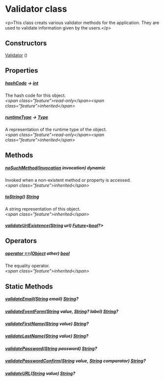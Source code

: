 


# Validator class









\<p\>This class creats various validator methods for the application.
They are used to validate information given by the users.\</p\>




## Constructors

[Validator](../utils_validators/Validator/Validator.md) ()

   


## Properties

##### [hashCode](https:api.flutter.dev/flutter/dart-core/Object/hashCode.html) &#8594; [int](https:api.flutter.dev/flutter/dart-core/int-class.html)



The hash code for this object.  
_\<span class="feature"\>read-only\</span\>\<span class="feature"\>inherited\</span\>_



##### [runtimeType](https:api.flutter.dev/flutter/dart-core/Object/runtimeType.html) &#8594; [Type](https:api.flutter.dev/flutter/dart-core/Type-class.html)



A representation of the runtime type of the object.  
_\<span class="feature"\>read-only\</span\>\<span class="feature"\>inherited\</span\>_





## Methods

##### [noSuchMethod](https:api.flutter.dev/flutter/dart-core/Object/noSuchMethod.html)([Invocation](https:api.flutter.dev/flutter/dart-core/Invocation-class.html) invocation) dynamic



Invoked when a non-existent method or property is accessed.  
_\<span class="feature"\>inherited\</span\>_



##### [toString](https:api.flutter.dev/flutter/dart-core/Object/toString.html)() [String](https:api.flutter.dev/flutter/dart-core/String-class.html)



A string representation of this object.  
_\<span class="feature"\>inherited\</span\>_



##### [validateUrlExistence](../utils_validators/Validator/validateUrlExistence.md)([String](https:api.flutter.dev/flutter/dart-core/String-class.html) url) [Future](https:api.flutter.dev/flutter/dart-async/Future-class.html)&lt;[bool](https:api.flutter.dev/flutter/dart-core/bool-class.html)?\>



  






## Operators

##### [operator ==](https:api.flutter.dev/flutter/dart-core/Object/operator_equals.html)([Object](https:api.flutter.dev/flutter/dart-core/Object-class.html) other) [bool](https:api.flutter.dev/flutter/dart-core/bool-class.html)



The equality operator.  
_\<span class="feature"\>inherited\</span\>_







## Static Methods

##### [validateEmail](../utils_validators/Validator/validateEmail.md)([String](https:api.flutter.dev/flutter/dart-core/String-class.html) email) [String](https:api.flutter.dev/flutter/dart-core/String-class.html)?



  




##### [validateEventForm](../utils_validators/Validator/validateEventForm.md)([String](https:api.flutter.dev/flutter/dart-core/String-class.html) value, [String](https:api.flutter.dev/flutter/dart-core/String-class.html)? label) [String](https:api.flutter.dev/flutter/dart-core/String-class.html)?



  




##### [validateFirstName](../utils_validators/Validator/validateFirstName.md)([String](https:api.flutter.dev/flutter/dart-core/String-class.html) value) [String](https:api.flutter.dev/flutter/dart-core/String-class.html)?



  




##### [validateLastName](../utils_validators/Validator/validateLastName.md)([String](https:api.flutter.dev/flutter/dart-core/String-class.html) value) [String](https:api.flutter.dev/flutter/dart-core/String-class.html)?



  




##### [validatePassword](../utils_validators/Validator/validatePassword.md)([String](https:api.flutter.dev/flutter/dart-core/String-class.html) password) [String](https:api.flutter.dev/flutter/dart-core/String-class.html)?



  




##### [validatePasswordConfirm](../utils_validators/Validator/validatePasswordConfirm.md)([String](https:api.flutter.dev/flutter/dart-core/String-class.html) value, [String](https:api.flutter.dev/flutter/dart-core/String-class.html) comparator) [String](https:api.flutter.dev/flutter/dart-core/String-class.html)?



  




##### [validateURL](../utils_validators/Validator/validateURL.md)([String](https:api.flutter.dev/flutter/dart-core/String-class.html) value) [String](https:api.flutter.dev/flutter/dart-core/String-class.html)?



  












